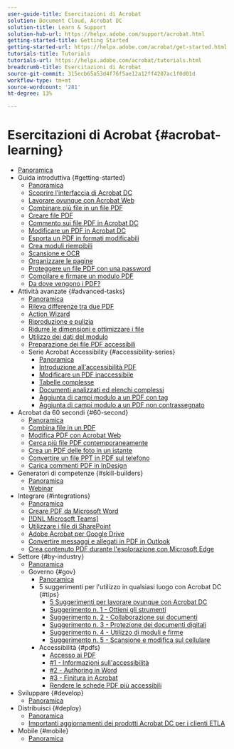 ```yaml
---
user-guide-title: Esercitazioni di Acrobat
solution: Document Cloud, Acrobat DC
solution-title: Learn & Support
solution-hub-url: https://helpx.adobe.com/support/acrobat.html
getting-started-title: Getting Started
getting-started-url: https://helpx.adobe.com/acrobat/get-started.html
tutorials-title: Tutorials
tutorials-url: https://helpx.adobe.com/acrobat/tutorials.html
breadcrumb-title: Esercitazioni di Acrobat
source-git-commit: 315ecb65a53d4f76f5ae12a12ff4207ac1f0d01d
workflow-type: tm+mt
source-wordcount: '281'
ht-degree: 13%

---
```



# Esercitazioni di Acrobat {#acrobat-learning}

+ [Panoramica](overview.md)
+ Guida introduttiva {#getting-started}
   + [Panoramica](getting-started/getting-started-overview.md)
   + [Scoprire l’interfaccia di Acrobat DC](getting-started/get-to-know-the-acrobat-dc-interface.md)
   + [Lavorare ovunque con Acrobat Web](getting-started/acrobatweb.md)
   + [Combinare più file in un file PDF](getting-started/combine-to-pdf.md)
   + [Creare file PDF](getting-started/create-pdf.md)
   + [Commento sui file PDF in Acrobat DC](getting-started/comment-on-pdf-files.md)
   + [Modificare un PDF in Acrobat DC](getting-started/edit-pdf.md)
   + [Esporta un PDF in formati modificabili](getting-started/export-pdf.md)
   + [Crea moduli riempibili](getting-started/create-fillable-forms.md)
   + [Scansione e OCR](getting-started/scan-and-ocr.md)
   + [Organizzare le pagine](getting-started/organize.md)
   + [Proteggere un file PDF con una password](getting-started/password-protect.md)
   + [Compilare e firmare un modulo PDF](getting-started/fill-and-sign.md)
   + [Da dove vengono i PDF?](getting-started/where-do-pdfs-come-from.md)
+ Attività avanzate {#advanced-tasks}
   + [Panoramica](advanced-tasks/advanced-tasks-overview.md)
   + [Rileva differenze tra due PDF](advanced-tasks/compare.md)
   + [Action Wizard](advanced-tasks/action.md)
   + [Riproduzione e pulizia](advanced-tasks/redact.md)
   + [Ridurre le dimensioni e ottimizzare i file](advanced-tasks/reduce.md)
   + [Utilizzo dei dati del modulo](advanced-tasks/formdata.md)
   + [Preparazione dei file PDF accessibili](advanced-tasks/accessibility.md)
   + Serie Acrobat Accessibility {#accessibility-series}
      + [Panoramica](advanced-tasks/accessibility-series.md)
      + [Introduzione all&#39;accessibilità PDF](advanced-tasks/accessibilitysession1.md)
      + [Modificare un PDF inaccessibile](advanced-tasks/accessibilitysession2.md)
      + [Tabelle complesse](advanced-tasks/accessibilitysession3.md)
      + [Documenti analizzati ed elenchi complessi](advanced-tasks/accessibilitysession4.md)
      + [Aggiunta di campi modulo a un PDF con tag](advanced-tasks/accessibilitysession5.md)
      + [Aggiunta di campi modulo a un PDF non contrassegnato](advanced-tasks/accessibilitysession6.md)
+ Acrobat da 60 secondi {#60-second}
   + [Panoramica](60-second/60-second-overview.md)
   + [Combina file in un PDF](60-second/combine-to-one-pdf.md)
   + [Modifica PDF con Acrobat Web](60-second/edit.md)
   + [Cerca più file PDF contemporaneamente](60-second/search.md)
   + [Crea un PDF delle foto in un istante](60-second/photo.md)
   + [Convertire un file PPT in PDF sul telefono](60-second/phone.md)
   + [Carica commenti PDF in InDesign](60-second/indesign.md)
+ Generatori di competenze {#skill-builders}
   + [Panoramica](skill-builder/skill-builder-overview.md)
   + [Webinar](skill-builder/skill-builder-webinars.md)
+ Integrare {#integrations}
   + [Panoramica](integrate/integrate-overview.md)
   + [Creare PDF da Microsoft Word](integrate/createfromword.md)
   + [[!DNL Microsoft Teams]](integrate/acrobatandteams.md)
   + [Utilizzare i file di SharePoint](integrate/acrobatandsp.md)
   + [Adobe Acrobat per Google Drive](integrate/acrobatandgoogle.md)
   + [Convertire messaggi e allegati in PDF in Outlook](integrate/outlook.md)
   + [Crea contenuto PDF durante l&#39;esplorazione con Microsoft Edge](integrate/edge.md)
+ Settore {#by-industry}
   + [Panoramica](industry/industry-overview.md)
   + Governo {#gov}
      + [Panoramica](industry/gov/gov-overview.md)
      + 5 suggerimenti per l&#39;utilizzo in qualsiasi luogo con Acrobat DC {#tips}
         + [5 Suggerimenti per lavorare ovunque con Acrobat DC](industry/gov/5-tips-for-working-anywhere-with-acrobat-dc-for-government.md)
         + [Suggerimento n. 1 - Ottieni gli strumenti](industry/gov/get-your-tools.md)
         + [Suggerimento n. 2 - Collaborazione sui documenti](industry/gov/collaborate-on-documents.md)
         + [Suggerimento n. 3 - Protezione dei documenti digitali](industry/gov/protect-digital-documents.md)
         + [Suggerimento n. 4 - Utilizzo di moduli e firme](industry/gov/work-with-forms-and-signatures.md)
         + [Suggerimento n. 5 - Scansione e modifica sul cellulare](industry/gov/scan-and-edit-on-mobile.md)
      + Accessibilità {#pdfs}
         + [Accesso ai PDF](industry/gov/making-pdfs-accessible.md)
         + [#1 - Informazioni sull&#39;accessibilità](industry/gov/understanding-accessibility.md)
         + [#2 - Authoring in Word](industry/gov/authoring-in-word.md)
         + [#3 - Finitura in Acrobat](industry/gov/finishing-in-acrobat.md)
         + [Rendere le schede PDF più accessibili](industry/gov/making-pdf-ballots-accessible.md)
+ Sviluppare {#develop}
   + [Panoramica](develop/develop-overview.md)
+ Distribuisci {#deploy}
   + [Panoramica](deploy/deploy-overview.md)
   + [Importanti aggiornamenti dei prodotti Acrobat DC per i clienti ETLA](deploy/signentitlementchanges.md)
+ Mobile {#mobile}
   + [Panoramica](mobile/mobile-overview.md)